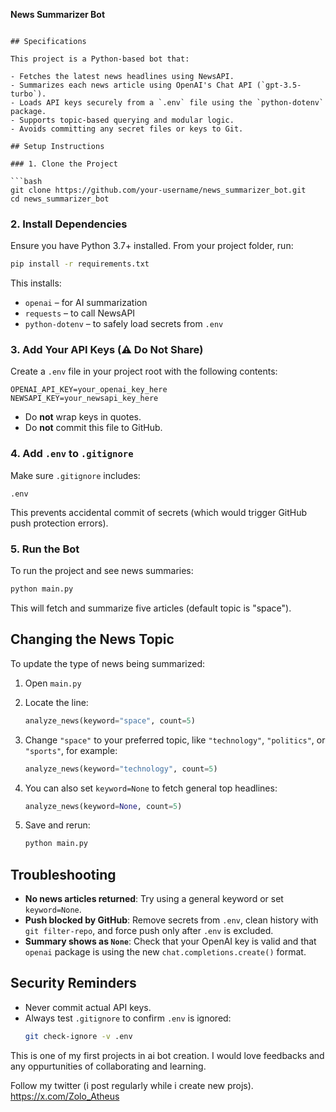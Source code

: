 **News Summarizer Bot**
```

## Specifications

This project is a Python-based bot that:

- Fetches the latest news headlines using NewsAPI.
- Summarizes each news article using OpenAI's Chat API (`gpt-3.5-turbo`).
- Loads API keys securely from a `.env` file using the `python-dotenv` package.
- Supports topic-based querying and modular logic.
- Avoids committing any secret files or keys to Git.

## Setup Instructions

### 1. Clone the Project

```bash
git clone https://github.com/your-username/news_summarizer_bot.git
cd news_summarizer_bot
```


### 2. Install Dependencies

Ensure you have Python 3.7+ installed. From your project folder, run:

```bash
pip install -r requirements.txt
```

This installs:

- `openai` – for AI summarization
- `requests` – to call NewsAPI
- `python-dotenv` – to safely load secrets from `.env`

### 3. Add Your API Keys (⚠ Do Not Share)

Create a `.env` file in your project root with the following contents:

```
OPENAI_API_KEY=your_openai_key_here
NEWSAPI_KEY=your_newsapi_key_here
```

- Do **not** wrap keys in quotes.
- Do **not** commit this file to GitHub.

### 4. Add `.env` to `.gitignore`

Make sure `.gitignore` includes:

```
.env
```

This prevents accidental commit of secrets (which would trigger GitHub push protection errors).

### 5. Run the Bot

To run the project and see news summaries:

```bash
python main.py
```

This will fetch and summarize five articles (default topic is "space").

## Changing the News Topic

To update the type of news being summarized:

1. Open `main.py`
2. Locate the line:

   ```python
   analyze_news(keyword="space", count=5)
   ```

3. Change `"space"` to your preferred topic, like `"technology"`, `"politics"`, or `"sports"`, for example:

   ```python
   analyze_news(keyword="technology", count=5)
   ```

4. You can also set `keyword=None` to fetch general top headlines:

   ```python
   analyze_news(keyword=None, count=5)
   ```

5. Save and rerun:

   ```bash
   python main.py
   ```

## Troubleshooting

- **No news articles returned**: Try using a general keyword or set `keyword=None`.
- **Push blocked by GitHub**: Remove secrets from `.env`, clean history with `git filter-repo`, and force push only after `.env` is excluded.
- **Summary shows as `None`**: Check that your OpenAI key is valid and that `openai` package is using the new `chat.completions.create()` format.

## Security Reminders

- Never commit actual API keys.
- Always test `.gitignore` to confirm `.env` is ignored:  
  ```bash
  git check-ignore -v .env
  ```


This is one of my first projects in ai bot creation. I would love feedbacks and any oppurtunities of collaborating and learning.

Follow my twitter (i post regularly while i create new projs).
https://x.com/Zolo_Atheus